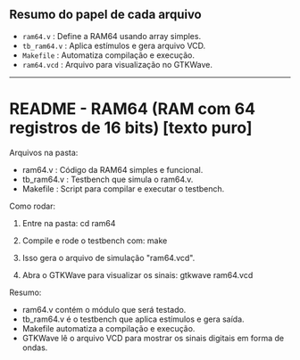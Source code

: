 
## Resumo do papel de cada arquivo

- `ram64.v`      : Define a RAM64 usando array simples.
- `tb_ram64.v`   : Aplica estímulos e gera arquivo VCD.
- `Makefile`     : Automatiza compilação e execução.
- `ram64.vcd`    : Arquivo para visualização no GTKWave.

---

# README - RAM64 (RAM com 64 registros de 16 bits) [texto puro]

Arquivos na pasta:
- ram64.v       : Código da RAM64 simples e funcional.
- tb_ram64.v    : Testbench que simula o ram64.v.
- Makefile      : Script para compilar e executar o testbench.

Como rodar:
1) Entre na pasta:
cd ram64

2) Compile e rode o testbench com:
make

3) Isso gera o arquivo de simulação "ram64.vcd".

4) Abra o GTKWave para visualizar os sinais:
gtkwave ram64.vcd

Resumo:
- ram64.v contém o módulo que será testado.
- tb_ram64.v é o testbench que aplica estímulos e gera saída.
- Makefile automatiza a compilação e execução.
- GTKWave lê o arquivo VCD para mostrar os sinais digitais em forma de ondas.

